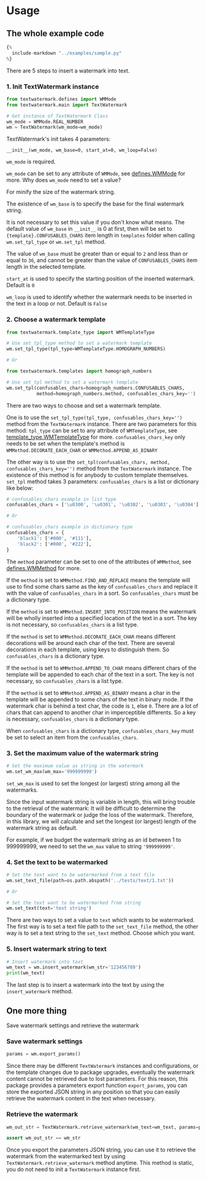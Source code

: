 # Usage

## The whole example code

```py
{%
  include-markdown "../examples/sample.py"
%}
```

There are 5 steps to insert a watermark into text.

### 1. Init TextWatermark instance

```py
from textwatermark.defines import WMMode
from textwatermark.main import TextWatermark

# Get instance of TextWatermark Class
wm_mode = WMMode.REAL_NUMBER
wm = TextWatermark(wm_mode=wm_mode)
```

TextWatermark's init takes 4 parameters:

`__init__(wm_mode, wm_base=0, start_at=0, wm_loop=False)`

`wm_mode`  is required.

`wm_mode` can be set to any attribute of `WMMode`, see [defines.WMMode](/api/defines/#textwatermark.defines.WMMode) for more.
Why does `wm_mode` need to set a value?

For minify the size of the watermark string.

The existence of `wm_base` is to specify the base for the final watermark string.

It is not necessary to set this value if you don't know what means. The default value of `wm_base` in `__init__` is 0 at first,
then will be set to `{template}.CONFUSABLES_CHARS` item length in `templates` folder when calling `wm.set_tpl_type` or `wm.set_tpl` method.

The value of `wm_base` must be greater than or equal to `2` and less than or equal to `36`, and cannot be greater than the value of `CONFUSABLES_CHARS` item length in the selected template.

`start_at` is used to specify the starting position of the inserted watermark. Default is `0`

`wm_loop` is used to identify whether the watermark needs to be inserted in the text in a loop or not. Default is `False`

### 2. Choose a watermark template

```py
from textwatermark.template_type import WMTemplateType

# Use set_tpl_type method to set a watermark template
wm.set_tpl_type(tpl_type=WMTemplateType.HOMOGRAPH_NUMBERS)

# Or

from textwatermark.templates import homograph_numbers

# Use set_tpl method to set a watermark template
wm.set_tpl(confusables_chars=homograph_numbers.CONFUSABLES_CHARS, 
           method=homograph_numbers.method, confusables_chars_key='')
```

There are two ways to choose and set a watermark template.

One is to use the `set_tpl_type(tpl_type, confusables_chars_key='')` method from the `TextWatermark` instance. There are two parameters for this method: `tpl_type` can be set to any attribute of `WMTemplateType`, see [template_type.WMTemplateType](/api/defines/#textwatermark.template_type.WMTemplateType) for more. `confusables_chars_key` only needs to be set when the template's method is `WMMethod.DECORATE_EACH_CHAR` or `WMMethod.APPEND_AS_BINARY`

The other way is to use the `set_tpl(confusables_chars, method, confusables_chars_key='')` method from the `TextWatermark` instance. The existence of this method is for anybody to custom template themselves. `set_tpl` method takes 3 parameters: `confusables_chars` is a list or dictionary like below:

```py
# confusables_chars example in list type
confusables_chars = ['\u0300', '\u0301', '\u0302', '\u0303', '\u0304']

# Or

# confusables_chars example in dictionary type
confusables_chars = {
    'black1': ['#000', '#111'],
    'black2': ['#000', '#222'],
}
```

The `method` parameter can be set to one of the attributes of `WMMethod`, see [defines.WMMethod](/api/defines/#textwatermark.defines.WMMethod) for more.

If the `method` is set to `WMMethod.FIND_AND_REPLACE` means the template will use to find some chars same as the key of `confusables_chars` and replace it with the value of `confusables_chars` in a sort. So  `confusables_chars` must be a dictionary type.

If the `method` is set to `WMMethod.INSERT_INTO_POSITION` means the watermark will be wholly inserted into a specified location of the text in a sort. The key is not necessary, so `confusables_chars` is a list type.

If the `method` is set to `WMMethod.DECORATE_EACH_CHAR` means different decorations will be around each char of the text. There are several decorations in each template, using keys to distinguish them. So `confusables_chars` is a dictionary type.

If the `method` is set to `WMMethod.APPEND_TO_CHAR` means different chars of the template will be appended to each char of the text in a sort. The key is not necessary, so `confusables_chars` is a list type.

If the `method` is set to `WMMethod.APPEND_AS_BINARY` means a char in the template will be appended to some chars of the text in binary mode. If the watermark char is behind a text char, the code is `1`, else `0`. There are a lot of chars that can append to another char in imperceptible differents. So a key is necessary, `confusables_chars` is a dictionary type.

When `confusables_chars` is a dictionary type, `confusables_chars_key` must be set to select an item from the `confusables_chars`.

### 3. Set the maximum value of the watermark string

```py
# Set the maximum value as string in the watermark
wm.set_wm_max(wm_max='999999999')
```

`set_wm_max` is used to set the longest (or largest) string among all the watermarks.

Since the input watermark string is variable in length, this will bring trouble to the retrieval of the watermark: It will be difficult to determine the boundary of the watermark or judge the loss of the watermark. Therefore, in this library, we will calculate and set the longest (or largest) length of the watermark string as default.

For example, if we budget the watermark string as an id between 1 to 999999999, we need to set the `wm_max` value to string `'999999999'`.

### 4. Set the text to be watermarked

```py
# Set the text want to be watermarked from a text file
wm.set_text_file(path=os.path.abspath('../tests/text/1.txt'))

# Or

# Set the text want to be watermarked from string
wm.set_text(text='text string')
```

There are two ways to set a value to `text` which wants to be watermarked. The first way is to set a text file path to the `set_text_file` method, the other way is to set a text string to the `set_text` method. Choose which you want.

### 5. Insert watermark string to text

```py
# Insert watermark into text
wm_text = wm.insert_watermark(wm_str='123456789')
print(wm_text)
```

The last step is to insert a watermark into the text by using the `insert_watermark` method.

## One more thing

Save watermark settings and retrieve the watermark

### Save watermark settings

```py
params = wm.export_params()
```

Since there may be different `TextWatermark` instances and configurations, or the template changes due to package upgrades, eventually the watermark content cannot be retrieved due to lost parameters. For this reason, this package provides a parameters export function `export_params`, you can store the exported JSON string in any position so that you can easily retrieve the watermark content in the text when necessary.

### Retrieve the watermark

```py
wm_out_str = TextWatermark.retrieve_watermark(wm_text=wm_text, params=params)

assert wm_out_str == wm_str
```

Once you export the parameters JSON string, you can use it to retrieve the watermark from the watermarked text by using `TextWatermark.retrieve_watermark` method anytime. This method is static, you do not need to init a `TextWatermark` instance first.
